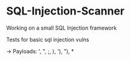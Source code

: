 # SQL-Injection-Scanner
Working on a small SQL Injection framework

Tests for basic sql injection vulns
  
  -> Payloads: ', ", ;, ), '), "), *
 
